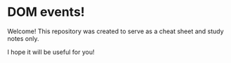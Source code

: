 # DOM events!

Welcome! This repository was created to serve as a cheat sheet and study notes only.

I hope it will be useful for you!
